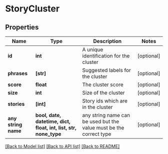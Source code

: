 # StoryCluster


## Properties
Name | Type | Description | Notes
------------ | ------------- | ------------- | -------------
**id** | **int** | A unique identification for the cluster | [optional] 
**phrases** | **[str]** | Suggested labels for the cluster | [optional] 
**score** | **float** | The cluster score | [optional] 
**size** | **int** | Size of the cluster | [optional] 
**stories** | **[int]** | Story ids which are in the cluster | [optional] 
**any string name** | **bool, date, datetime, dict, float, int, list, str, none_type** | any string name can be used but the value must be the correct type | [optional]

[[Back to Model list]](../README.md#documentation-for-models) [[Back to API list]](../README.md#documentation-for-api-endpoints) [[Back to README]](../README.md)


